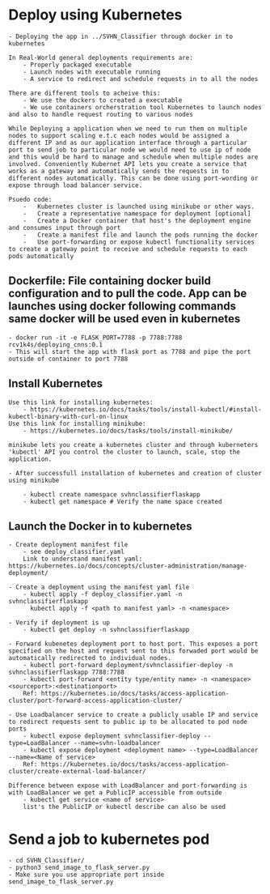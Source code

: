 # Deploy using Kubernetes
	- Deploying the app in ../SVHN_Classifier through docker in to kubernetes

	In Real-World general deployments requirements are:
		- Properly packaged executable
		- Launch nodes with executable running
		- A service to redirect and schedule requests in to all the nodes
	
	There are different tools to acheive this:
		- We use the dockers to created a executable
		- We use containers orcherstration tool Kubernetes to launch nodes and also to handle request routing to various nodes 

	While Deploying a application when we need to run them on multiple nodes to support scaling e.t.c each nodes would be assigned a different IP and as our application interface through a particular port to send job to particular node we would need to use ip of node and this would be hard to manage and schedule when multiple nodes are involved. Conveniently Kubernet API lets you create a service that works as a gateway and automatically sends the requests in to different nodes automatically. This can be done using port-wording or expose through load balancer service.
	
	Psuedo code:
		-	Kubernetes cluster is launched using minikube or other ways. 
		-	Create a representative namespace for deployment [optional]
		-	Create a Docker container that host's the deployment engine and consumes input through port
		- 	Create a manifest file and launch the pods running the docker
		- 	Use port-forwarding or expose kubectl functionality services to create a gateway point to receive and schedule requests to each pods automatically

## Dockerfile: File containing docker build configuration and to pull the code. App can be launches using docker following commands same docker will be used even in kubernetes
	- docker run -it -e FLASK_PORT=7788 -p 7788:7788 rcv1k4s/deploying_cnns:0.1 
	- This will start the app with flask port as 7788 and pipe the port outside of container to port 7788

## Install Kubernetes
	Use this link for installing kubernetes:
		- https://kubernetes.io/docs/tasks/tools/install-kubectl/#install-kubectl-binary-with-curl-on-linux
	Use this link for installing minikube:
		- https://kubernetes.io/docs/tasks/tools/install-minikube/
	
	minikube lets you create a kubernetes cluster and through kuberneters 'kubectl' API you control the cluster to launch, scale, stop the application.

	- After successfull installation of kubernetes and creation of cluster using minikube
		
		- kubectl create namespace svhnclassifierflaskapp
		- kubectl get namespace # Verify the name space created

## Launch the Docker in to kubernetes
	- Create deployment manifest file
		- see deploy_classifier.yaml
		Link to understand manifest yaml: https://kubernetes.io/docs/concepts/cluster-administration/manage-deployment/

	- Create a deployment using the manifest yaml file
		- kubectl apply -f deploy_classifier.yaml -n svhnclassifierflaskapp
		  kubectl apply -f <path to manifest yaml> -n <namespace>

	- Verify if deployment is up
		- kubectl get deploy -n svhnclassifierflaskapp

	- Forward kubenetes deployment port to host port. This exposes a port specified on the host and request sent to this forwaded port would be automatically redirected to individual nodes.
		- kubectl port-forward deployment/svhnclassifier-deploy -n svhnclassifierflaskapp 7788:7788
		- kubectl port-forward <entity type/entity name> -n <namespace> <sourceport>:<destinationport>
		Ref: https://kubernetes.io/docs/tasks/access-application-cluster/port-forward-access-application-cluster/
	
	- Use Loadbalancer service to create a publicly usable IP and service to redirect requests sent to public ip to be allocated to pod node ports
		- kubectl expose deployment svhnclassifier-deploy --type=LoadBalancer --name=svhn-loadbalancer
		- kubectl expose deployment <deployment name> --type=LoadBalancer --name=<Name of service>
		Ref: https://kubernetes.io/docs/tasks/access-application-cluster/create-external-load-balancer/

	Difference between expose with LoadBalancer and port-forwarding is with LoadBalancer we get a PublicIP accessible from outside
		- kubectl get service <name of service>
		list's the PublicIP or kubectl describe can also be used

# Send a job to kubernetes pod
	- cd SVHN_Classifier/
	- python3 send_image_to_flask_server.py
	- Make sure you use appropriate port inside send_image_to_flask_server.py
	
	
